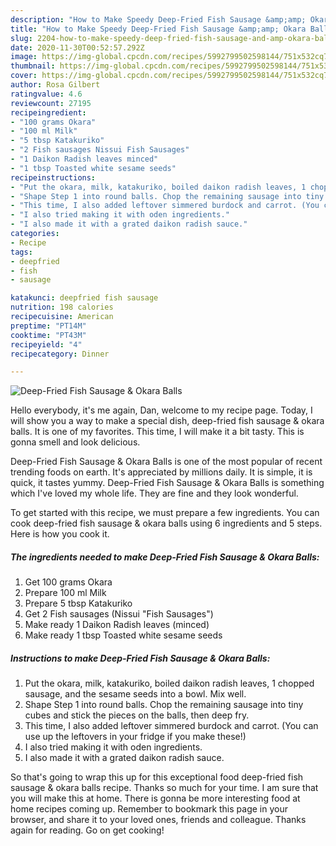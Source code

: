 ```yaml
---
description: "How to Make Speedy Deep-Fried Fish Sausage &amp;amp; Okara Balls"
title: "How to Make Speedy Deep-Fried Fish Sausage &amp;amp; Okara Balls"
slug: 2204-how-to-make-speedy-deep-fried-fish-sausage-and-amp-okara-balls
date: 2020-11-30T00:52:57.292Z
image: https://img-global.cpcdn.com/recipes/5992799502598144/751x532cq70/deep-fried-fish-sausage-okara-balls-recipe-main-photo.jpg
thumbnail: https://img-global.cpcdn.com/recipes/5992799502598144/751x532cq70/deep-fried-fish-sausage-okara-balls-recipe-main-photo.jpg
cover: https://img-global.cpcdn.com/recipes/5992799502598144/751x532cq70/deep-fried-fish-sausage-okara-balls-recipe-main-photo.jpg
author: Rosa Gilbert
ratingvalue: 4.6
reviewcount: 27195
recipeingredient:
- "100 grams Okara"
- "100 ml Milk"
- "5 tbsp Katakuriko"
- "2 Fish sausages Nissui Fish Sausages"
- "1 Daikon Radish leaves minced"
- "1 tbsp Toasted white sesame seeds"
recipeinstructions:
- "Put the okara, milk, katakuriko, boiled daikon radish leaves, 1 chopped sausage, and the sesame seeds into a bowl. Mix well."
- "Shape Step 1 into round balls. Chop the remaining sausage into tiny cubes and stick the pieces on the balls, then deep fry."
- "This time, I also added leftover simmered burdock and carrot. (You can use up the leftovers in your fridge if you make these!)"
- "I also tried making it with oden ingredients."
- "I also made it with a grated daikon radish sauce."
categories:
- Recipe
tags:
- deepfried
- fish
- sausage

katakunci: deepfried fish sausage 
nutrition: 198 calories
recipecuisine: American
preptime: "PT14M"
cooktime: "PT43M"
recipeyield: "4"
recipecategory: Dinner

---
```



![Deep-Fried Fish Sausage &amp; Okara Balls](https://img-global.cpcdn.com/recipes/5992799502598144/751x532cq70/deep-fried-fish-sausage-okara-balls-recipe-main-photo.jpg)

Hello everybody, it's me again, Dan, welcome to my recipe page. Today, I will show you a way to make a special dish, deep-fried fish sausage &amp; okara balls. It is one of my favorites. This time, I will make it a bit tasty. This is gonna smell and look delicious.



Deep-Fried Fish Sausage &amp; Okara Balls is one of the most popular of recent trending foods on earth. It's appreciated by millions daily. It is simple, it is quick, it tastes yummy. Deep-Fried Fish Sausage &amp; Okara Balls is something which I've loved my whole life. They are fine and they look wonderful.


To get started with this recipe, we must prepare a few ingredients. You can cook deep-fried fish sausage &amp; okara balls using 6 ingredients and 5 steps. Here is how you cook it.

<!--inarticleads1-->

##### The ingredients needed to make Deep-Fried Fish Sausage &amp; Okara Balls:

1. Get 100 grams Okara
1. Prepare 100 ml Milk
1. Prepare 5 tbsp Katakuriko
1. Get 2 Fish sausages (Nissui &#34;Fish Sausages&#34;)
1. Make ready 1 Daikon Radish leaves (minced)
1. Make ready 1 tbsp Toasted white sesame seeds




<!--inarticleads2-->

##### Instructions to make Deep-Fried Fish Sausage &amp; Okara Balls:

1. Put the okara, milk, katakuriko, boiled daikon radish leaves, 1 chopped sausage, and the sesame seeds into a bowl. Mix well.
1. Shape Step 1 into round balls. Chop the remaining sausage into tiny cubes and stick the pieces on the balls, then deep fry.
1. This time, I also added leftover simmered burdock and carrot. (You can use up the leftovers in your fridge if you make these!)
1. I also tried making it with oden ingredients.
1. I also made it with a grated daikon radish sauce.




So that's going to wrap this up for this exceptional food deep-fried fish sausage &amp; okara balls recipe. Thanks so much for your time. I am sure that you will make this at home. There is gonna be more interesting food at home recipes coming up. Remember to bookmark this page in your browser, and share it to your loved ones, friends and colleague. Thanks again for reading. Go on get cooking!
